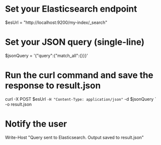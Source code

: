 # Set your Elasticsearch endpoint
$esUrl = "http://localhost:9200/my-index/_search"

# Set your JSON query (single-line)
$jsonQuery = '{"query":{"match_all":{}}}'

# Run the curl command and save the response to result.json
curl -X POST $esUrl `
     -H "Content-Type: application/json" `
     -d $jsonQuery `
     -o result.json

# Notify the user
Write-Host "Query sent to Elasticsearch. Output saved to result.json"
